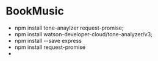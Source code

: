 # BookMusic


* npm install tone-anaylzer request-promise;
* npm install watson-developer-cloud/tone-analyzer/v3;
* npm install --save express
* npm install request-promise
* 
